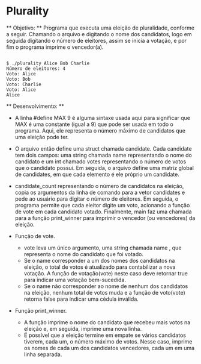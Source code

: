 # Plurality

** Objetivo: ** Programa que executa uma eleição de pluralidade, conforme a seguir. Chamando o arquivo e digitando o nome dos candidatos, logo em seguida digitando o número de eleitores, assim se inicia a votação, e por fim o programa imprime o vencedor(a).

```

$ ./plurality Alice Bob Charlie
Número de eleitores: 4
Voto: Alice
Voto: Bob
Voto: Charlie
Voto: Alice
Alice

```
** Desenvolvimento: **

 * A linha #define MAX 9 é alguma sintaxe usada aqui para significar que MAX é uma constante (igual a 9) que pode ser usada em todo o programa. Aqui, ele representa o número máximo de candidatos que uma eleição pode ter.

 * O arquivo então define uma struct chamada candidate. Cada candidate tem dois campos: uma string chamada name representando o nome do candidato e um int chamado votes representando o número de votos que o candidato possui. Em seguida, o arquivo define uma matriz global de candidates, em que cada elemento é ele próprio um candidate.

 *  candidate_count representando o número de candidatos na eleição, copia os argumentos da linha de comando para a vetor candidates e pede ao usuário para digitar o número de eleitores. Em seguida, o programa permite que cada eleitor digite um voto, acionando a função de vote em cada candidato votado. Finalmente, main faz uma chamada para a função print_winner para imprimir o vencedor (ou vencedores) da eleição.

 * Função de vote.
	- vote leva um único argumento, uma string chamada name , que representa o nome do candidato que foi votado.
	- Se o name corresponder a um dos nomes dos candidatos na eleição, o total de votos é atualizado para contabilizar a nova votação. A função de votação(vote) neste caso deve retornar true para indicar uma votação bem-sucedida.
	- Se o name não corresponder ao nome de nenhum dos candidatos na eleição, nenhum total de votos muda e a função de voto(vote) retorna false para indicar uma cédula inválida.

 * Função print_winner.
	- A função imprime o nome do candidato que recebeu mais votos na eleição e, em seguida, imprime uma nova linha.
	- É possível que a eleição termine em empate se vários candidatos tiverem, cada um, o número máximo de votos. Nesse caso, imprime os nomes de cada um dos candidatos vencedores, cada um em uma linha separada.